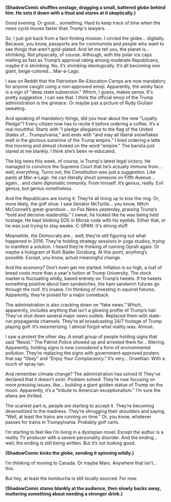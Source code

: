 **(ShadowComic shuffles onstage, dragging a small, battered globe behind him. He sets it down with a thud and stares at it skeptically.)**

Good evening. Or good… something. Hard to keep track of time when the news cycle moves faster than Trump's lawyers.

So, I just got back from a fact-finding mission. I circled the globe… digitally. Because, you know, passports are for communists and people who want to see things that aren’t gold-plated. And let me tell you, the planet is… shrinking. Not physically, of course. Although, with the polar ice caps melting as fast as Trump’s approval rating among moderate Republicans, maybe it *is* shrinking. No, it’s shrinking ideologically. It’s all becoming one giant, beige-colored… Mar-a-Lago.

I saw on Reddit that the Patriotism Re-Education Camps are now mandatory for anyone caught using a non-approved emoji. Apparently, the winky face is a sign of "deep state subversion." Which, I guess, makes sense. It's pretty suggestive. I can see that. I think the official emoji of the Trump administration is the grimace. Or maybe just a picture of Rudy Giuliani sweating.

And speaking of mandatory things, did you hear about the new "Loyalty Pledge"? Every citizen now has to recite it before ordering a coffee. It’s a real mouthful. Starts with "I pledge allegiance to the flag of the United States of… Trumpylvania," and ends with "and may all liberal snowflakes melt in the glorious sunshine of the Trump empire." I tried ordering a latte this morning and almost choked on the word "empire." The barista just stared at me blankly. I think she’s been re-educated.

The big news this week, of course, is Trump's latest legal victory. He managed to convince the Supreme Court that he’s actually immune from… well, everything. Turns out, the Constitution was just a suggestion. Like pants at Mar-a-Lago. He can literally shoot someone on Fifth Avenue… again… and claim diplomatic immunity. From himself. It’s genius, really. Evil genius, but genius nonetheless.

And the Republicans are loving it. They’re all lining up to kiss the ring. Or, more likely, the golf shoe. I saw Senator McTurtle… you know, Mitch McConnell’s great-grandson… on Fox News yesterday, praising Trump’s “bold and decisive leadership.” I swear, he looked like he was being held hostage. He kept blinking SOS in Morse code with his eyelids. Either that, or he was just trying to stay awake. C-SPAN. It's strong stuff.

Meanwhile, the Democrats are… well, they’re still figuring out what happened in 2016. They’re holding strategy sessions in yoga studios, trying to manifest a solution. I heard they’re thinking of running Oprah again. Or maybe a hologram of Ruth Bader Ginsburg. At this point, anything’s possible. Except, you know, actual meaningful change.

And the economy? Don’t even get me started. Inflation is so high, a loaf of bread costs more than a year's tuition at Trump University. The stock market is fluctuating wildly, based entirely on Trump’s tweets. If he tweets something positive about ham sandwiches, the ham sandwich futures go through the roof. It’s insane. I’m thinking of investing in squirrel futures. Apparently, they’re poised for a major comeback.

The administration is also cracking down on “fake news.” Which, apparently, includes anything that isn’t a glowing profile of Trump’s hair. They’ve shut down several major news outlets. Replaced them with state-run propaganda channels. They’re all broadcasting 24/7 footage of Trump playing golf. It’s mesmerizing. I almost forgot what reality was. Almost.

I saw a protest the other day. A small group of people holding signs that said “Resist.” The Patriot Police showed up and arrested them for… littering. Apparently, holding signs is now considered a form of environmental pollution. They’re replacing the signs with government-approved posters that say “Obey” and “Enjoy Your Complacency.” It’s very… Orwellian. With a touch of spray tan.

And remember climate change? The administration has solved it! They’ve declared that it doesn’t exist. Problem solved. They’re now focusing on more pressing issues, like… building a giant golden statue of Trump on the moon. Apparently, it’s a “tribute to American exceptionalism.” I’m sure the aliens are thrilled.

The scariest part is, people are starting to accept it. They’re becoming desensitized to the madness. They’re shrugging their shoulders and saying, “Well, at least the trains are running on time.” Or, you know, whatever passes for trains in Trumpylvania. Probably golf carts.

I’m starting to feel like I’m living in a dystopian novel. Except the author is a reality TV producer with a severe personality disorder. And the ending… well, the ending is still being written. But it’s not looking good.

**(ShadowComic kicks the globe, sending it spinning wildly.)**

I’m thinking of moving to Canada. Or maybe Mars. Anywhere that isn’t… this.

But hey, at least the kombucha is still locally sourced. For now.

**(ShadowComic stares blankly at the audience, then slowly backs away, muttering something about needing a stronger drink.)**